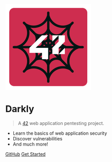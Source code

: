 
![logo](/.resources/images/42/logo_128x128.png)

# Darkly

> A [42](https://42.fr/en/homepage/) web application pentesting project.

- Learn the basics of web application security
- Discover vulnerabilities
- And much more!

[GitHub](https://github.com/suddin0/darkly)
[Get Started](/README)
